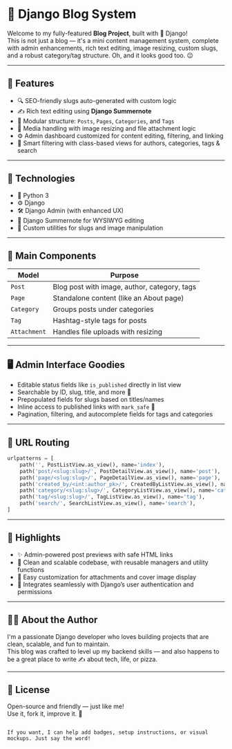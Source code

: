# 📰 Django Blog System

Welcome to my fully-featured **Blog Project**, built with 💙 Django!  
This is not just a blog — it's a mini content management system, complete with admin enhancements, rich text editing, image resizing, custom slugs, and a robust category/tag structure. Oh, and it looks good too. 😉

---

## 🧠 Features

- 🔍 SEO-friendly slugs auto-generated with custom logic
- ✍️ Rich text editing using **Django Summernote**
- 🧱 Modular structure: `Posts`, `Pages`, `Categories`, and `Tags`
- 📎 Media handling with image resizing and file attachment logic
- ⚙️ Admin dashboard customized for content editing, filtering, and linking
- 🧠 Smart filtering with class-based views for authors, categories, tags & search

---

## 🚀 Technologies

- 🐍 Python 3
- ⚙️ Django
- 🛠️ Django Admin (with enhanced UX)
- 🎨 Django Summernote for WYSIWYG editing
- 🔧 Custom utilities for slugs and image manipulation

---

## 📂 Main Components

| Model        | Purpose                                 |
|--------------|------------------------------------------|
| `Post`       | Blog post with image, author, category, tags |
| `Page`       | Standalone content (like an About page)     |
| `Category`   | Groups posts under categories               |
| `Tag`        | Hashtag-style tags for posts                |
| `Attachment` | Handles file uploads with resizing          |

---

## 🖥️ Admin Interface Goodies

- Editable status fields like `is_published` directly in list view
- Searchable by ID, slug, title, and more 🔎
- Prepopulated fields for slugs based on titles/names
- Inline access to published links with `mark_safe` 💾
- Pagination, filtering, and autocomplete fields for tags and categories

---

## 🔗 URL Routing

```py
urlpatterns = [
    path('', PostListView.as_view(), name='index'),
    path('post/<slug:slug>/', PostDetailView.as_view(), name='post'),
    path('page/<slug:slug>/', PageDetailView.as_view(), name='page'),
    path('created_by/<int:author_pk>/', CreatedByListView.as_view(), name='created_by'),
    path('category/<slug:slug>/', CategoryListView.as_view(), name='category'),
    path('tag/<slug:slug>/', TagListView.as_view(), name='tag'),
    path('search/', SearchListView.as_view(), name='search'),
]
```

---

## 🌟 Highlights

- ✨ Admin-powered post previews with safe HTML links
- 🧼 Clean and scalable codebase, with reusable managers and utility functions
- 💾 Easy customization for attachments and cover image display
- 🧵 Integrates seamlessly with Django’s user authentication and permissions

---

## 🙋‍♂️ About the Author

I'm a passionate Django developer who loves building projects that are clean, scalable, and fun to maintain.  
This blog was crafted to level up my backend skills — and also happens to be a great place to write ✍️ about tech, life, or pizza.

---

## 📜 License

Open-source and friendly — just like me!  
Use it, fork it, improve it. 🍕

```

If you want, I can help add badges, setup instructions, or visual mockups. Just say the word!
```
